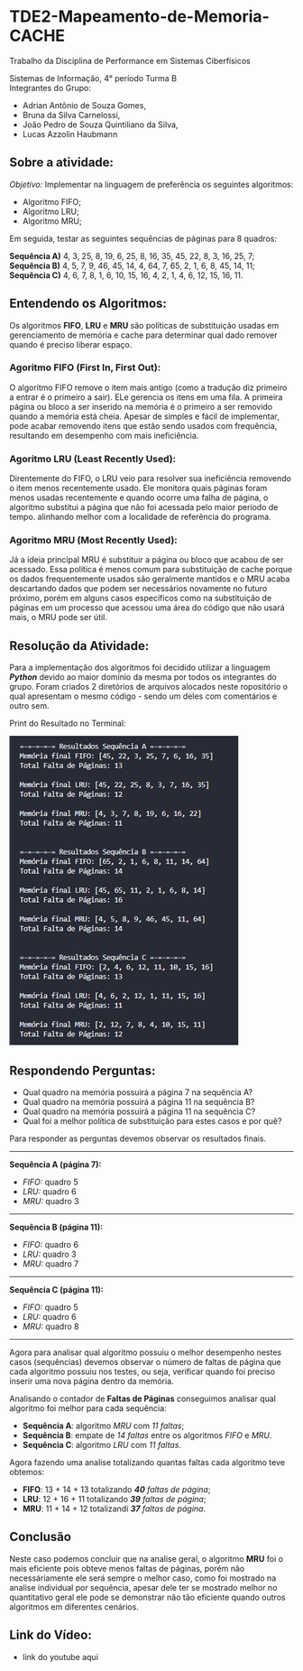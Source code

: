 # TDE2-Mapeamento-de-Memoria-CACHE
Trabalho da Disciplina de Performance em Sistemas Ciberfísicos

Sistemas de Informação, 4° período Turma B    
Integrantes do Grupo:

- Adrian Antônio de Souza Gomes,
- Bruna da Silva Carnelossi,
- João Pedro de Souza Quintiliano da Silva,
- Lucas Azzolin Haubmann

## Sobre a atividade:
*Objetivo:* Implementar na linguagem de preferência os seguintes algoritmos:
* Algoritmo FIFO;
* Algoritmo LRU;
* Algoritmo MRU;

Em seguida, testar as seguintes sequências de páginas para 8 quadros:

**Sequência A)** 4, 3, 25, 8, 19, 6, 25, 8, 16, 35, 45, 22, 8, 3, 16, 25, 7;  
**Sequência B)** 4, 5, 7, 9, 46, 45, 14, 4, 64, 7, 65, 2, 1, 6, 8, 45, 14, 11;    
**Sequência C)** 4, 6, 7, 8, 1, 6, 10, 15, 16, 4, 2, 1, 4, 6, 12, 15, 16, 11.

## Entendendo os Algoritmos:
Os algoritmos **FIFO**, **LRU** e **MRU** são políticas de substituição usadas em gerenciamento de memória e cache para determinar qual dado remover quando é preciso liberar espaço.

### Agoritmo FIFO (First In, First Out):
O algoritmo FIFO remove o item mais antigo (como a tradução diz primeiro a entrar é o primeiro a sair). ELe gerencia os itens em uma fila. A primeira página ou bloco a ser inserido na memória é o primeiro a ser removido quando a memória está cheia. Apesar de simples e fácil de implementar, pode acabar removendo itens que estão sendo usados com frequência, resultando em desempenho com mais ineficiência.

### Agoritmo LRU (Least Recently Used):
Direntemente do FIFO, o LRU veio para resolver sua ineficiência removendo o item menos recentemente usado. Ele monitora quais páginas foram menos usadas recentemente e quando ocorre uma falha de página, o algoritmo substitui a página que não foi acessada pelo maior período de tempo.
alinhando melhor com a localidade de referência do programa.

### Agoritmo MRU (Most Recently Used):
Já a ideia principal MRU é substituir a página ou bloco que acabou de ser acessado. Essa política é menos comum para substituição de cache porque os dados frequentemente usados são geralmente mantidos e o MRU acaba descartando dados que podem ser necessários novamente no futuro próximo,  porém em alguns casos específicos como na substituição de páginas em um processo que acessou uma área do código que não usará mais, o MRU pode ser útil.

## Resolução da Atividade:
Para a implementação dos algoritmos foi decidido utilizar a linguagem ***Python*** devido ao maior domínio da mesma por todos os integrantes do grupo. Foram criados 2 diretórios de arquivos alocados neste ropositório o qual apresentam o mesmo código - sendo um deles com comentários e outro sem. 

Print do Resultado no Terminal:

<img src="imgs/resultados_terminal.png">

## Respondendo Perguntas:

- Qual quadro na memória possuirá a página 7 na sequência A?
- Qual quadro na memória possuirá a página 11 na sequência B?
- Qual quadro na memória possuirá a página 11 na sequência C?
- Qual foi a melhor política de substituição para estes casos e por quê?

Para responder as perguntas devemos observar os resultados finais. 

****
**Sequência A (página 7):**
- *FIFO:* quadro 5
- *LRU:* quadro 6
- *MRU:* quadro 3
****
**Sequência B (página 11):**
- *FIFO:* quadro 6
- *LRU:* quadro 3
- *MRU:* quadro 7
****
**Sequência C (página 11):**
- *FIFO:* quadro 5
- *LRU:* quadro 6
- *MRU:* quadro 8
****

Agora para analisar qual algoritmo possuiu o melhor desempenho nestes casos (sequências) devemos observar o número de faltas de página que cada algoritmo possuiu nos testes, ou seja, verificar quando foi preciso inserir uma nova página dentro da memória.

Analisando o contador de **Faltas de Páginas** conseguimos analisar qual algoritmo foi melhor para cada sequência:

- **Sequência A**: algoritmo *MRU* com *11 faltas*;
- **Sequência B**: empate de *14 faltas* entre os algoritmos *FIFO* e *MRU*.
- **Sequência C**: algoritmo *LRU* com *11 faltas*.

Agora fazendo uma analise totalizando quantas faltas cada algoritmo teve obtemos:

- **FIFO**: 13 + 14 + 13 totalizando ***40** faltas de página*;
- **LRU**: 12 + 16 + 11 totalizando ***39** faltas de página*;
- **MRU**: 11 + 14 + 12 totalizandi ***37** faltas de página*.

## Conclusão

Neste caso podemos concluir que na analise geral, o algoritmo **MRU** foi o mais eficiente pois obteve menos faltas de páginas, porém não necessáriamente ele será sempre o melhor caso, como foi mostrado na analise individual por sequência, apesar dele ter se mostrado melhor no quantitativo geral ele pode se demonstrar não tão eficiente quando outros algoritmos em diferentes cenários.

## Link do Vídeo:
- link do youtube aqui
